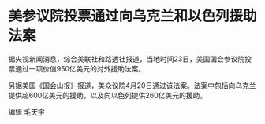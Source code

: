 # 美参议院投票通过向乌克兰和以色列援助法案

据央视新闻消息，综合美联社和路透社报道，当地时间23日，美国国会参议院投票通过一项价值950亿美元的对外援助法案。

另据美国《国会山报》报道，美众议院4月20日通过该法案。法案中包括向乌克兰提供超600亿美元的援助，以及向以色列提供260亿美元的援助。

编辑 毛天宇

